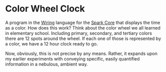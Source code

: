 # Color Wheel Clock

A program in the [Wiring](http://wiring.org.co/reference/) language for the [Spark Core](https://www.spark.io/) that displays the time as a color. How does this work? Think about the color wheel we all learned in elementary school. Including primary, secondary, and tertiary colors there are 12 spots around the wheel. If each one of those is represented by a color, we have a 12 hour clock ready to go.

Now, obviously, this is not precise by any means. Rather, it expands upon my earlier experiments with conveying specific, easily quantified information in a nebulous, ambient way.
